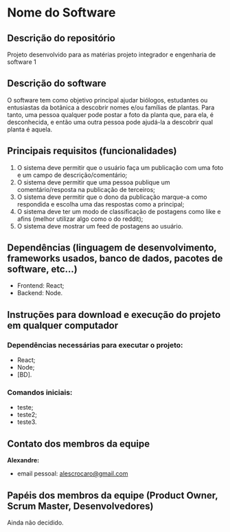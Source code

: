 # Nome do Software

## Descrição do repositório
Projeto desenvolvido para as matérias projeto integrador e engenharia de software 1

## Descrição do software
O software tem como objetivo principal ajudar biólogos, estudantes ou entusiastas da botânica a descobrir nomes e/ou famílias de plantas. Para tanto, uma pessoa qualquer pode postar a foto da planta que, para ela, é desconhecida, e então uma outra pessoa pode ajudá-la a descobrir qual planta é aquela.


## Principais requisitos (funcionalidades)
1. O sistema deve permitir que o usuário faça um publicação com uma foto e um campo de descrição/comentário;
2. O sistema deve permitir que uma pessoa publique um comentário/resposta na publicação de terceiros;
3. O sistema deve permitir que o dono da publicação marque-a como respondida e escolha uma das respostas como a principal;
4. O sistema deve ter um modo de classificação de postagens como like e afins (melhor utilizar algo como o do reddit);
5. O sistema deve mostrar um feed de postagens ao usuário.


## Dependências (linguagem de desenvolvimento, frameworks usados, banco de dados, pacotes de software, etc...)
- Frontend: React;
- Backend: Node.


## Instruções para download e execução do projeto em qualquer computador
### Dependências necessárias para executar o projeto:
- React;
- Node;
- [BD].

### Comandos iniciais:
- teste;
- teste2;
- teste3.

## Contato dos membros da equipe
**Alexandre:**
  - email pessoal: alescrocaro@gmail.com
  


## Papéis dos membros da equipe (Product Owner, Scrum Master, Desenvolvedores)
Ainda não decidido.
